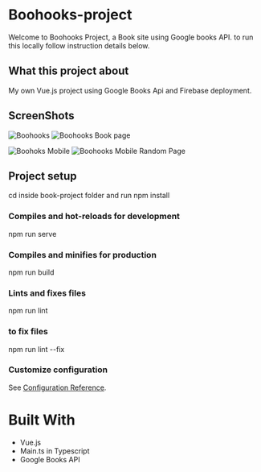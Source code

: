 # Boohooks-project

Welcome to Boohooks Project, a Book site using Google books API. to run this locally follow instruction details below.

## What this project about

My own Vue.js project using Google Books Api and Firebase deployment.

## ScreenShots

![Boohooks](https://user-images.githubusercontent.com/45729368/116087983-af8b0080-a6a1-11eb-8bb4-77ebc01e3cd9.png)
![Boohooks Book page](https://user-images.githubusercontent.com/45729368/116089372-1361f900-a6a3-11eb-9e80-983f2dff665b.png)

![Boohoks Mobile](https://user-images.githubusercontent.com/45729368/116088031-c3cefd80-a6a1-11eb-8927-52392dcfc3a7.png)
![Boohooks Mobile Random Page](https://user-images.githubusercontent.com/45729368/116088076-d0ebec80-a6a1-11eb-9e54-b543a5436f1f.png)

## Project setup

cd inside book-project folder and run npm install

### Compiles and hot-reloads for development

npm run serve

### Compiles and minifies for production

npm run build

### Lints and fixes files

npm run lint

### to fix files

npm run lint --fix

### Customize configuration

See [Configuration Reference](https://cli.vuejs.org/config/).

# Built With

- Vue.js
- Main.ts in Typescript
- Google Books API
